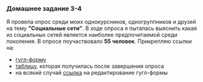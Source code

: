 ### Домашнее задание 3-4

Я провела опрос среди моих однокурсников, одногруппников и друзей на тему **"Социальные сети"**. В ходе опроса я пыталась выяснить какая из социальных сетей является наиболее предпочитаемой среди поколения.
В опросе поучаствовало **55 человек**.
Прикрепляю ссылки на:
+ [гугл-форму](https://docs.google.com/forms/d/e/1FAIpQLSfMLBG8tEaeaUpNWcI5k5KUvKo9d9P7Zde1mCFFpGvpveggDQ/viewform?usp=sf_link)
+ [таблицу](https://docs.google.com/spreadsheets/d/1iHGHcZHF3TQRkkq3k_y1dXcHswtvDthjp3IC7waKkUs/edit?usp=drivesdk&ouid=107227217918005042992), которая получилась после завершения опроса
+ на всякий случай [ссылка](https://docs.google.com/forms/d/1zVHb-c0murph7bur4Sx61eEO6Z1iVZnMGD7uRku6ED8/edit?usp=sharing) на редактирование гугл-формы
